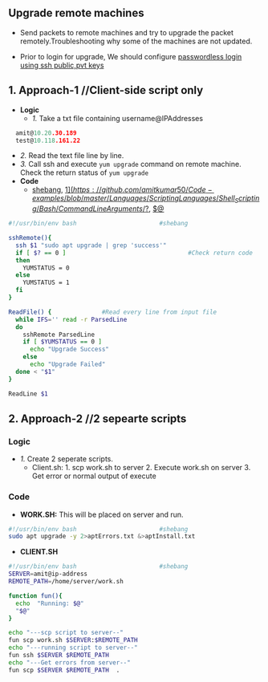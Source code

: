 ## Upgrade remote machines 
- Send packets to remote machines and try to upgrade the packet remotely.Troubleshooting why some of the machines are not updated.

- Prior to login for upgrade, We should configure [passwordless login using ssh public,pvt keys](https://github.com/amitkumar50/Code-examples/blob/master/System_Administration/RemoteLogin/PasswordLess_Login.md)

## 1. Approach-1  //Client-side script only
- **Logic**
  - *1.* Take a txt file containing username@IPAddresses
```c
  amit@10.20.30.189
  test@10.118.161.22
```
  - *2.* Read the text file line by line.
  - *3.* Call ssh and execute `yum upgrade` command on remote machine. Check the return status of `yum upgrade`
- **Code**
  - [shebang](https://github.com/amitkumar50/Code-examples/blob/master/Languages/ScriptingLanguages/Shell_Scripting/Bash/README.md), [$1](https://github.com/amitkumar50/Code-examples/blob/master/Languages/ScriptingLanguages/Shell_Scripting/Bash/CommandLineArguments/%24.md), [$?](https://github.com/amitkumar50/Code-examples/blob/master/Languages/ScriptingLanguages/Shell_Scripting/Bash/Exit_Status.md), [$@](https://github.com/amitkumar50/Code-examples/blob/master/Languages/ScriptingLanguages/Shell_Scripting/Bash/CommandLineArguments/%24%40.md)
```bash
#!/usr/bin/env bash                       #shebang

sshRemote(){
  ssh $1 "sudo apt upgrade | grep 'success'"
  if [ $? == 0 ]                                  #Check return code
  then
    YUMSTATUS = 0
  else
    YUMSTATUS = 1
  fi
}

ReadFile() {              #Read every line from input file
  while IFS='' read -r ParsedLine
  do
    sshRemote ParsedLine
    if [ $YUMSTATUS == 0 ]
      echo "Upgrade Success"
    else
      echo "Upgrade Failed"
  done < "$1"
}

ReadLine $1
```

## 2. Approach-2    //2 sepearte scripts
### **Logic**
  - *1.* Create 2 seperate scripts. 
    - Client.sh: 1. scp work.sh to server   2. Execute work.sh on server    3. Get error or normal output of execute
### Code
  - **WORK.SH:** This will be placed on server and run.
```bash
#!/usr/bin/env bash                       #shebang
sudo apt upgrade -y 2>aptErrors.txt &>aptInstall.txt
```
  - **CLIENT.SH**
```bash
#!/usr/bin/env bash                       #shebang
SERVER=amit@ip-address
REMOTE_PATH=/home/server/work.sh

function fun(){
  echo  "Running: $@"
  "$@"
}

echo "---scp script to server--"
fun scp work.sh $SERVER:$REMOTE_PATH
echo "---running script to server--"
fun ssh $SERVER $REMOTE_PATH
echo "---Get errors from server--"
fun scp $SERVER $REMOTE_PATH  .

```
